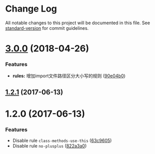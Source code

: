 # Change Log

All notable changes to this project will be documented in this file. See [standard-version](https://github.com/conventional-changelog/standard-version) for commit guidelines.

<a name="3.0.0"></a>
# [3.0.0](https://github.com/zhongzhi107/eslint-config-qunar/compare/v1.2.1...v3.0.0) (2018-04-26)


### Features

* **rules:** 增加import文件路径区分大小写的规则 ([90e04b0](https://github.com/zhongzhi107/eslint-config-qunar/commit/90e04b0))



<a name="1.2.1"></a>
## [1.2.1](https://github.com/zhongzhi107/eslint-config-qunar/compare/v1.2.0...v1.2.1) (2017-06-13)



<a name="1.2.0"></a>
# 1.2.0 (2017-06-13)


### Features

* Disable rule `class-methods-use-this` ([63c9605](https://github.com/zhongzhi107/eslint-config-qunar/commit/63c9605))
* Disable rule `no-plusplus` ([822a3a0](https://github.com/zhongzhi107/eslint-config-qunar/commit/822a3a0))
